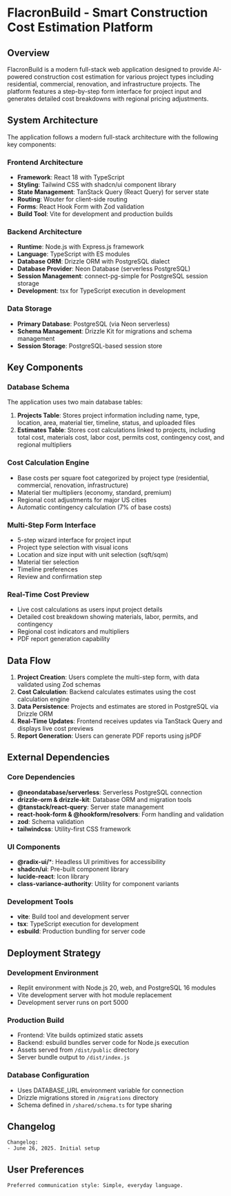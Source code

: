 # FlacronBuild - Smart Construction Cost Estimation Platform

## Overview

FlacronBuild is a modern full-stack web application designed to provide AI-powered construction cost estimation for various project types including residential, commercial, renovation, and infrastructure projects. The platform features a step-by-step form interface for project input and generates detailed cost breakdowns with regional pricing adjustments.

## System Architecture

The application follows a modern full-stack architecture with the following key components:

### Frontend Architecture
- **Framework**: React 18 with TypeScript
- **Styling**: Tailwind CSS with shadcn/ui component library
- **State Management**: TanStack Query (React Query) for server state
- **Routing**: Wouter for client-side routing
- **Forms**: React Hook Form with Zod validation
- **Build Tool**: Vite for development and production builds

### Backend Architecture
- **Runtime**: Node.js with Express.js framework
- **Language**: TypeScript with ES modules
- **Database ORM**: Drizzle ORM with PostgreSQL dialect
- **Database Provider**: Neon Database (serverless PostgreSQL)
- **Session Management**: connect-pg-simple for PostgreSQL session storage
- **Development**: tsx for TypeScript execution in development

### Data Storage
- **Primary Database**: PostgreSQL (via Neon serverless)
- **Schema Management**: Drizzle Kit for migrations and schema management
- **Session Storage**: PostgreSQL-based session store

## Key Components

### Database Schema
The application uses two main database tables:

1. **Projects Table**: Stores project information including name, type, location, area, material tier, timeline, status, and uploaded files
2. **Estimates Table**: Stores cost calculations linked to projects, including total cost, materials cost, labor cost, permits cost, contingency cost, and regional multipliers

### Cost Calculation Engine
- Base costs per square foot categorized by project type (residential, commercial, renovation, infrastructure)
- Material tier multipliers (economy, standard, premium)
- Regional cost adjustments for major US cities
- Automatic contingency calculation (7% of base costs)

### Multi-Step Form Interface
- 5-step wizard interface for project input
- Project type selection with visual icons
- Location and size input with unit selection (sqft/sqm)
- Material tier selection
- Timeline preferences
- Review and confirmation step

### Real-Time Cost Preview
- Live cost calculations as users input project details
- Detailed cost breakdown showing materials, labor, permits, and contingency
- Regional cost indicators and multipliers
- PDF report generation capability

## Data Flow

1. **Project Creation**: Users complete the multi-step form, with data validated using Zod schemas
2. **Cost Calculation**: Backend calculates estimates using the cost calculation engine
3. **Data Persistence**: Projects and estimates are stored in PostgreSQL via Drizzle ORM
4. **Real-Time Updates**: Frontend receives updates via TanStack Query and displays live cost previews
5. **Report Generation**: Users can generate PDF reports using jsPDF

## External Dependencies

### Core Dependencies
- **@neondatabase/serverless**: Serverless PostgreSQL connection
- **drizzle-orm & drizzle-kit**: Database ORM and migration tools
- **@tanstack/react-query**: Server state management
- **react-hook-form & @hookform/resolvers**: Form handling and validation
- **zod**: Schema validation
- **tailwindcss**: Utility-first CSS framework

### UI Components
- **@radix-ui/***: Headless UI primitives for accessibility
- **shadcn/ui**: Pre-built component library
- **lucide-react**: Icon library
- **class-variance-authority**: Utility for component variants

### Development Tools
- **vite**: Build tool and development server
- **tsx**: TypeScript execution for development
- **esbuild**: Production bundling for server code

## Deployment Strategy

### Development Environment
- Replit environment with Node.js 20, web, and PostgreSQL 16 modules
- Vite development server with hot module replacement
- Development server runs on port 5000

### Production Build
- Frontend: Vite builds optimized static assets
- Backend: esbuild bundles server code for Node.js execution
- Assets served from `/dist/public` directory
- Server bundle output to `/dist/index.js`

### Database Configuration
- Uses DATABASE_URL environment variable for connection
- Drizzle migrations stored in `/migrations` directory
- Schema defined in `/shared/schema.ts` for type sharing

## Changelog

```
Changelog:
- June 26, 2025. Initial setup
```

## User Preferences

```
Preferred communication style: Simple, everyday language.
```